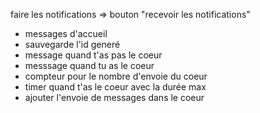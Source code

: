 faire les notifications
=> bouton "recevoir les notifications"

* messages d'accueil
* sauvegarde l'id generé
* message quand t'as pas le coeur
* messsage quand tu as le coeur
* compteur pour le nombre d'envoie du coeur
* timer quand t'as le coeur avec la durée max
* ajouter l'envoie de messages dans le coeur 
